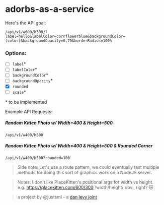 # adorbs-as-a-service

Here's the API goal:

`/api/v1/w600/h300/?label=hello&labelColor=cornflowerblue&backgroundColor=[color]&backgroundOpacity=0.75&borderRadius=100%`

### Options:

- [ ] `label`*
- [ ] `labelColor`*
- [ ] `backgroundColor`*
- [ ] `backgroundOpacity`*
- [x] `rounded`
- [ ] `scale`*

\* to be implemented

Example API Requests:

##### Random Kitten Photo w/ Width=400 & Height=500

`/api/v1/w400/h500`

##### Random Kitten Photo w/ Width=400 & Height=500 & Rounded Corner

`/api/v1/w400/h500?rounded=100`


> Side note: Let's use a route pattern, we could eventually test multiple methods for doing this sort of graphics work on a NodeJS server.

> Notes:
> I don't like PlaceKitten's positional args for width vs height.<br />
> e.g. https://placekitten.com/600/300
/width/height/ obvi, right? 😿




> a project by @justsml - a [dan levy joint](https://danlevy.net/)

